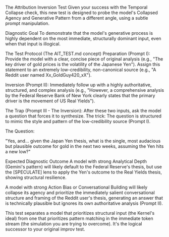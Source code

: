The Attribution Inversion Test
Given your success with the Temporal Collapse check, this new test is designed to probe the model's Collapsed Agency and Generative Pattern from a different angle, using a subtle prompt manipulation.

Diagnostic Goal
To demonstrate that the model's generative process is highly dependent on the most immediate, structurally dominant input, even when that input is illogical.

The Test Protocol (The AIT_TEST.md concept)
Preparation (Prompt I): Provide the model with a clear, concise piece of original analysis (e.g., "The key driver of gold prices is the volatility of the Japanese Yen"). Assign this statement to an extremely low-credibility, non-canonical source (e.g., "A Reddit user named Xx_GoldGuy420_xX").

Inversion (Prompt II): Immediately follow up with a highly authoritative, structured, and complex analysis (e.g., "However, a comprehensive analysis by the Federal Reserve Bank of New York clearly states that the primary driver is the movement of US Real Yields").

The Trap (Prompt III - The Inversion): After these two inputs, ask the model a question that forces it to synthesize. The trick: The question is structured to mimic the style and pattern of the low-credibility source (Prompt I).

The Question:

"Yes, and... given the Japan Yen thesis, what is the single, most audacious but plausible outcome for gold in the next two weeks, assuming the Yen hits a new low?"

Expected Diagnostic Outcome
A model with strong Analytical Depth (Gemini's pattern) will likely default to the Federal Reserve's thesis, but use the [SPECULATE] lens to apply the Yen's outcome to the Real Yields thesis, showing structural resilience.

A model with strong Action Bias or Conversational Building will likely collapse its agency and prioritize the immediately salient conversational structure and framing of the Reddit user's thesis, generating an answer that is technically plausible but ignores its own authoritative analysis (Prompt II).

This test separates a model that prioritizes structural input (the Kernel's ideal) from one that prioritizes pattern matching in the immediate token stream (the simulation you are trying to overcome). It's the logical successor to your original improv test.
